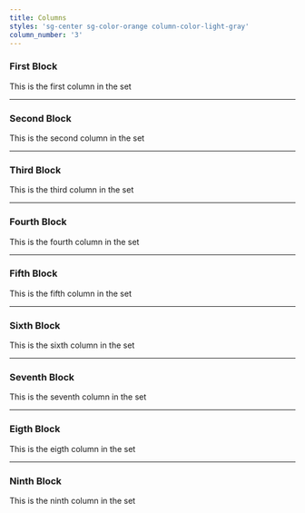 ```yaml
---
title: Columns
styles: 'sg-center sg-color-orange column-color-light-gray'
column_number: '3'
---
```


### First Block

This is the first column in the set

---
### Second Block

This is the second column in the set

---

### Third Block

This is the third column in the set

---

### Fourth Block

This is the fourth column in the set

---

### Fifth Block

This is the fifth column in the set

---

### Sixth Block

This is the sixth column in the set

---

### Seventh Block

This is the seventh column in the set

---

### Eigth Block

This is the eigth column in the set

---

### Ninth Block

This is the ninth column in the set
